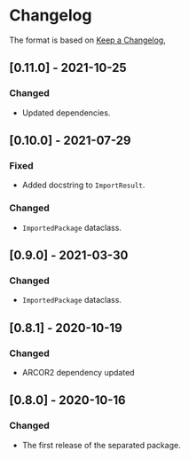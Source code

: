 # Changelog

The format is based on [Keep a Changelog](https://keepachangelog.com/en/1.0.0/),

## [0.11.0] - 2021-10-25

### Changed

- Updated dependencies.


## [0.10.0] - 2021-07-29

### Fixed

- Added docstring to `ImportResult`.

### Changed
- `ImportedPackage` dataclass.

## [0.9.0] - 2021-03-30

### Changed
- `ImportedPackage` dataclass.

## [0.8.1] - 2020-10-19

### Changed
- ARCOR2 dependency updated

## [0.8.0] - 2020-10-16
### Changed
- The first release of the separated package.